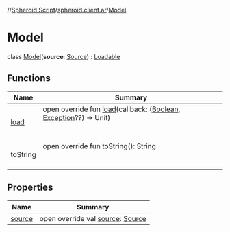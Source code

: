//[Spheroid Script](../../index.md)/[spheroid.client.ar](../index.md)/[Model](index.md)



# Model  
 class [Model](index.md)(**source**: [Source](../../spheroid/-source/index.md)) : [Loadable](../../spheroid/-loadable/index.md)   


## Functions  
  
|  Name|  Summary| 
|---|---|
| [load](../../spheroid/-loadable/load.md)| open override fun [load](../../spheroid/-loadable/load.md)(callback: ([Boolean](../../spheroid/-boolean/index.md), [Exception](../../spheroid/-exception/index.md)??) -> Unit)  <br><br><br>
| toString| open override fun toString(): String  <br><br><br>


## Properties  
  
|  Name|  Summary| 
|---|---|
| [source](index.md#spheroid.client.ar/Model/source/#/PointingToDeclaration/)|  open override val [source](index.md#spheroid.client.ar/Model/source/#/PointingToDeclaration/): [Source](../../spheroid/-source/index.md)   <br>

